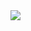 <img src="https://capsule-render.vercel.app/api?type=soft&text=Stroke&color=auto&height=300&section=header&text=capsule%20render&fontSize=90" />
